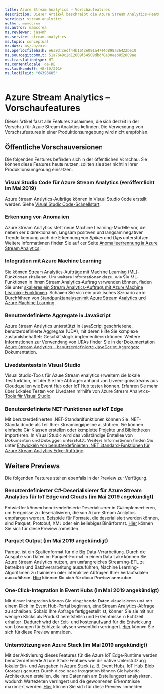 ```yaml
---
title: Azure Stream Analytics – Vorschaufeatures
description: Dieser Artikel beschreibt die Azure Stream Analytics-Features, die sich derzeit in der Vorschau befinden.
services: stream-analytics
author: mamccrea
ms.author: mamccrea
ms.reviewer: jasonh
ms.service: stream-analytics
ms.topic: conceptual
ms.date: 05/29/2019
ms.openlocfilehash: e63937cedf44b1642e091a4744d898a26422be10
ms.sourcegitcommit: 51a7669c2d12609f54509dbd78a30eeb852009ae
ms.translationtype: HT
ms.contentlocale: de-DE
ms.lasthandoff: 05/30/2019
ms.locfileid: "66393685"
---
```

# <a name="azure-stream-analytics-preview-features"></a>Azure Stream Analytics – Vorschaufeatures

Dieser Artikel fasst alle Features zusammen, die sich derzeit in der Vorschau für Azure Stream Analytics befinden. Die Verwendung von Vorschaufeatures in einer Produktionsumgebung wird nicht empfohlen.

## <a name="public-previews"></a>Öffentliche Vorschauversionen

Die folgenden Features befinden sich in der öffentlichen Vorschau. Sie können diese Features heute nutzen, sollten sie aber nicht in Ihrer Produktionsumgebung einsetzen.

### <a name="visual-studio-code-for-azure-stream-analytics-released-may-2019"></a>Visual Studio Code für Azure Stream Analytics (veröffentlicht im Mai 2019)

Azure Stream Analytics-Aufträge können in Visual Studio Code erstellt werden. Siehe [Visual Studio Code-Schnellstart](https://docs.microsoft.com/azure/stream-analytics/quick-create-vs-code).

### <a name="anomaly-detection"></a>Erkennung von Anomalien

Azure Stream Analytics stellt neue Machine Learning-Modelle vor, die neben der bidirektionalen, langsam positiven und langsam negativen Trenderkennung auch die Erkennung von *Spikes* und *Dips* unterstützen. Weitere Informationen finden Sie auf der Seite [Anomalieerkennung in Azure Stream Analytics](stream-analytics-machine-learning-anomaly-detection.md).

### <a name="integration-with-azure-machine-learning"></a>Integration mit Azure Machine Learning

Sie können Stream Analytics-Aufträge mit Machine Learning (ML)-Funktionen skalieren. Um weitere Informationen dazu, wie Sie ML-Funktionen in Ihrem Stream Analytics-Auftrag verwenden können, finden Sie unter [skalieren ein Stream Analytics-Auftrags mit Azure Machine Learning-Funktionen](stream-analytics-scale-with-machine-learning-functions.md). Schauen Sie sich ein praktisches Szenario an in [Durchführen von Standpunktanalysen mit Azure Stream Analytics und Azure Machine Learning](stream-analytics-machine-learning-integration-tutorial.md).

### <a name="javascript-user-defined-aggregate"></a>Benutzerdefinierte Aggregate in JavaScript

Azure Stream Analytics unterstützt in JavaScript geschriebene, benutzerdefinierte Aggregate (UDA), mit deren Hilfe Sie komplexe zustandsbehaftete Geschäftslogik implementieren können. Weitere Informationen zur Verwendung von UDAs finden Sie in der Dokumentation [Azure Stream Analytics – benutzerdefinierte JavaScript-Aggregate](stream-analytics-javascript-user-defined-aggregates.md) Dokumentation. 

### <a name="live-data-testing-in-visual-studio"></a>Livedatentests in Visual Studio

Visual Studio-Tools für Azure Stream Analytics erweitern die lokale Testfunktion, mit der Sie Ihre Abfragen anhand von Liveereignisstreams aus Cloudquellen wie Event Hub oder IoT Hub testen können. Erfahren Sie mehr über [Lokales Testen von Livedaten mithilfe von Azure Stream Analytics-Tools für Visual Studio](stream-analytics-live-data-local-testing.md).

### <a name="net-user-defined-functions-on-iot-edge"></a>Benutzerdefinierte NET-Funktionen auf IoT Edge

Mit benutzerdefinierten .NET-Standardfunktionen können Sie .NET-Standardcode als Teil Ihrer Streamingpipeline ausführen. Sie können einfache C#-Klassen erstellen oder komplette Projekte und Bibliotheken importieren. In Visual Studio wird das vollständige Erstellen von Dokumenten und Debuggen unterstützt. Weitere Informationen finden Sie unter [Entwickeln von benutzerdefinierten .NET Standard-Funktionen für Azure Stream Analytics Edge-Aufträge](stream-analytics-edge-csharp-udf-methods.md).

## <a name="other-previews"></a>Weitere Previews

Die folgenden Features stehen ebenfalls in der Preview zur Verfügung.

### <a name="c-custom-deserializer-for-azure-stream-analytics-on-iot-edge-and-cloud-announced-may-2019"></a>Benutzerdefinierter C#-Deserialisierer für Azure Stream Analytics für IoT Edge und Clouds (im Mai 2019 angekündigt)

Entwickler können benutzerdefinierte Deserialisierer in C# implementieren, um Ereignisse zu deserialisieren, die von Azure Stream Analytics empfangen werden. Beispiele für Formate, die deserialisiert werden können, sind Parquet, Protobuf, XML oder ein beliebiges Binärformat. [Hier](https://aka.ms/asapreview1) können Sie sich für diese Preview anmelden.

### <a name="parquet-output-announced-may-2019"></a>Parquet Output (im Mai 2019 angekündigt)
Parquet ist ein Spaltenformat für die Big Data-Verarbeitung. Durch die Ausgabe von Daten im Parquet-Format in einem Data Lake können Sie Azure Stream Analytics nutzen, um umfangreiches Streaming-ETL zu betreiben und Batchverarbeitung auszuführen, Machine Learning-Algorithmen zu trainieren oder interaktive Abfragen Ihrer Verlaufsdaten auszuführen. [Hier](https://aka.ms/asapreview1) können Sie sich für diese Preview anmelden.

### <a name="one-click-integration-with-event-hubs-announced-may-2019"></a>One-Click-Integration in Event Hubs (im Mai 2019 angekündigt) 
Mit dieser Integration können Sie eingehende Daten visualisieren und mit einem Klick im Event Hub-Portal beginnen, eine Stream Analytics-Abfrage zu schreiben. Sobald Ihre Abfrage fertiggestellt ist, können Sie sie mit nur wenigen Klicks als Produkt bereitstellen und Erkenntnisse in Echtzeit erhalten. Dadurch wird der Zeit- und Kostenaufwand für die Entwicklung von Lösungen für Echtzeitanalysen wesentlich verringert. [Hier](https://aka.ms/asapreview1) können Sie sich für diese Preview anmelden.

### <a name="support-for-azure-stack-announced-may-2019"></a>Unterstützung von Azure Stack (im Mai 2019 angekündigt)
Mit der Aktivierung dieses Features für die Azure IoT Edge-Runtime werden benutzerdefinierte Azure Stack-Features wie die native Unterstützung lokaler Ein- und Ausgaben in Azure Stack (z. B. Event Hubs, IoT Hub, Blob Storage) genutzt. Durch diese neue Integration können Sie hybride Architekturen erstellen, die Ihre Daten nah am Erstellungsort analysieren, wodurch Wartezeiten verringert und die gewonnenen Erkenntnisse maximiert werden.
[Hier](https://aka.ms/asapreview1) können Sie sich für diese Preview anmelden.

